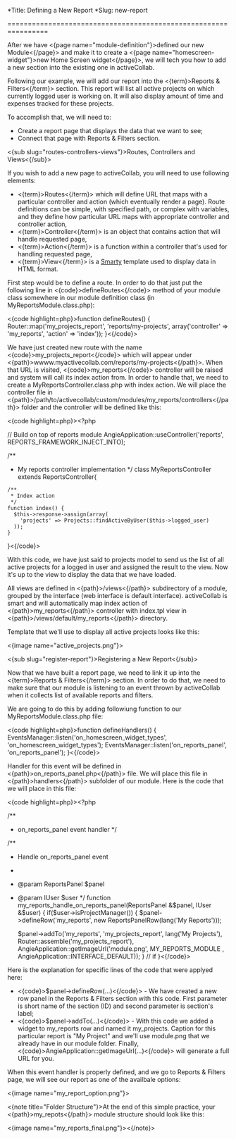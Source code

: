*Title: Defining a New Report
*Slug: new-report

================================================================

After we have <{page name="module-definition"}>defined our new Module<{/page}> and make it to create a <{page name="homescreen-widget"}>new Home Screen widget<{/page}>, we will tech you how to add a new section into the existing one in activeCollab. 

Following our example, we will add our report into the <{term}>Reports & Filters<{/term}> section. This report will list all active projects on which currently logged user is working on. It will also display amount of time and expenses tracked for these projects.

To accomplish that, we will need to:

- Create a report page that displays the data that we want to see;
- Connect that page with Reports & Filters section.

<{sub slug="routes-controllers-views"}>Routes, Controllers and Views<{/sub}>

If you wish to add a new page to activeCollab, you will need to use following elements:

- <{term}>Routes<{/term}> which will define URL that maps with a particular controller and action (which eventually render a page). Route definitions can be simple, with specified path, or complex with variables, and they define how particular URL maps with appropriate controller and controller action,
- <{term}>Controller<{/term}> is an object that contains action that will handle requested page,
- <{term}>Action<{/term}> is a function within a controller that's used for handling requested page,
- <{term}>View<{/term}> is a <a href="http://www.smarty.net/">Smarty</a> template used to display data in HTML format.

First step would be to define a route. In order to do that just put the following line in <{code}>defineRoutes<{/code}> method of your module class somewhere in our module definition class (in MyReportsModule.class.php):

<{code highlight=php}>function defineRoutes() {
  Router::map('my_projects_report', 'reports/my-projects', array('controller' => 'my_reports', 'action' => 'index'));
}<{/code}>

We have just created new route with the name <{code}>my_projects_report<{/code}> which will appear under <{path}>wwww.myactivecollab.com/reports/my-projects<{/path}>. When that URL is visited, <{code}>my_reports<{/code}> controller will be raised and system will call its index action from. In order to handle that, we need to create a MyReportsController.class.php with index action. We will place the controller file in <{path}>/path/to/activecollab/custom/modules/my_reports/controllers<{/path}> folder and the controller will be defined like this:

<{code highlight=php}><?php

  // Build on top of reports module
  AngieApplication::useController('reports', REPORTS_FRAMEWORK_INJECT_INTO);

  /**
   * My reports controller implementation
   */
  class MyReportsController extends ReportsController{

    /**
     * Index action
     */
    function index() {
      $this->response->assign(array(
        'projects' => Projects::findActiveByUser($this->logged_user)
      ));
    }
  }<{/code}>

With this code, we have just said to projects model to send us the list of all active projects for a logged in user and assigned the result to the view. Now it's up to the view to display the data that we have loaded.

All views are defined in <{path}>/views<{/path}> subdirectory of a module, grouped by the interface (web interface is default interface). activeCollab is smart and will automatically map index action of <{path}>my_reports<{/path}> controller with index.tpl view in <{path}>/views/default/my_reports<{/path}> directory.

Template that we'll use to display all active projects looks like this:

<{image name="active_projects.png"}>

<{sub slug="register-report"}>Registering a New Report<{/sub}>

Now that we have built a report page, we need to link it up into the <{term}>Reports & Filters<{/term}> section. In order to do that, we need to make sure that our module is listening to an event thrown by activeCollab when it collects list of available reports and filters. 

We are going to do this by adding followiung function to our MyReportsModule.class.php file:

<{code highlight=php}>function defineHandlers() {
  EventsManager::listen('on_homescreen_widget_types', 'on_homescreen_widget_types');
  EventsManager::listen('on_reports_panel', 'on_reports_panel');
}<{/code}>

Handler for this event will be defined in <{path}>on_reports_panel.php<{/path}> file. We will place this file in <{path}>handlers<{/path}> subfolder of our module. Here is the code that we will place in this file:

<{code highlight=php}><?php

  /**
   * on_reports_panel event handler
   */
  
  /**
   * Handle on_reports_panel event
   *
   * @param ReportsPanel $panel
   * @param IUser $user
   */
  function my_reports_handle_on_reports_panel(ReportsPanel &$panel, IUser &$user) {
    if($user->isProjectManager()) {
        $panel->defineRow('my_reports', new ReportsPanelRow(lang('My Reports')));

        $panel->addTo('my_reports', 'my_projects_report', lang('My Projects'), Router::assemble('my_projects_report'), AngieApplication::getImageUrl('module.png', MY_REPORTS_MODULE , AngieApplication::INTERFACE_DEFAULT));
    } // if
  }<{/code}>

Here is the explanation for specific lines of the code that were applyed here:

- <{code}>$panel->defineRow(…)<{/code}> - We have created a new row panel in the Reports & Filters section with this code. First parameter is short name of the section (ID) and second parameter is section's label;
- <{code}>$panel->addTo(…)<{/code}> - With this code we added a widget to my_reports row and named it my_projects. Caption for this particular report is "My Project" and we'll use module.png that we already have in our module folder. Finally, <{code}>AngieApplication::getImageUrl(…)<{/code}> will generate a full URL for you.

When this event handler is properly defined, and we go to Reports & Filters page, we will see our report as one of the availbale options:

<{image name="my_report_option.png"}>

<{note title="Folder Structure"}>At the end of this simple practice, your <{path}>my_repots<{/path}> module structure should look like this:

<{image name="my_reports_final.png"}><{/note}>